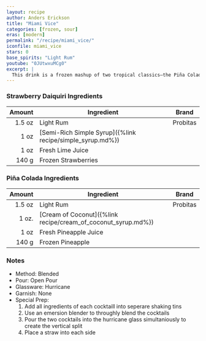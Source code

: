 ```yaml
---
layout: recipe
author: Anders Erickson
title: "Miami Vice"
categories: [frozen, sour]
eras: [modern]
permalink: "/recipe/miami_vice/"
iconfile: miami_vice
stars: 0
base_spirits: "Light Rum"
youtube: "0JUtwxuMCg0"
excerpt: |
  This drink is a frozen mashup of two tropical classics—the Piña Colada and the Frozen Strawberry Daiquiri. It’s a crowd-pleaser in both flavor and presentation, thanks to those bold, contrasting colors. 
---
```


### Strawberry Daiquiri Ingredients

| Amount | Ingredient                                                | Brand    |
| -----: | --------------------------------------------------------- | -------- |
| 1.5 oz | Light Rum                                                 | Probitas |
|   1 oz | [Semi-Rich Simple Syrup]({%link recipe/simple_syrup.md%}) |
|   1 oz | Fresh Lime Juice                                          |
|  140 g | Frozen Strawberries                                       |

### Piña Colada Ingredients

| Amount | Ingredient                                                    | Brand    |
| -----: | ------------------------------------------------------------- | -------- |
| 1.5 oz | Light Rum                                                     | Probitas |
|  1 oz. | [Cream of Coconut]({%link recipe/cream_of_coconut_syrup.md%}) |
|   1 oz | Fresh Pineapple Juice                                         |
|  140 g | Frozen Pineapple                                              |

### Notes

- Method: Blended
- Pour: Open Pour
- Glassware: Hurricane
- Garnish: None
- Special Prep: 
  1. Add all ingredients of each cocktaill into seperare shaking tins
  1. Use an emersion blender to throughly blend the cocktails
  1. Pour the two cocktails into the hurricane glass simultaniously to create the vertical split
  1. Place a straw into each side
